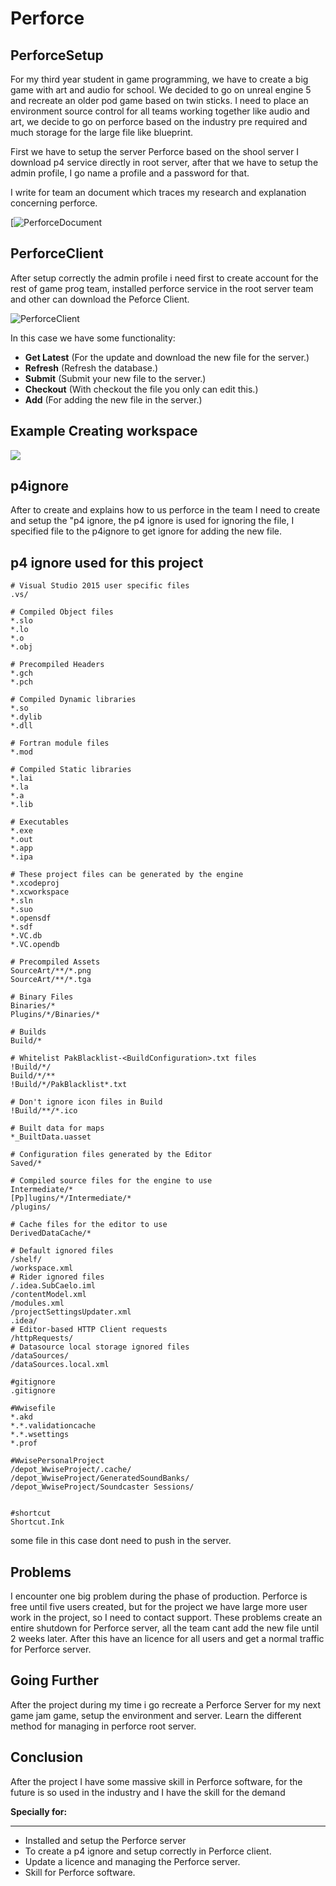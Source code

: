 # Perforce


## PerforceSetup 

For my third year student in game programming, we have to create a big game with art and audio for school. We decided to go on unreal engine 5 and recreate an older pod game based on twin sticks. I need to place an environment source control for all teams working together like audio and art, we decide to go on perforce based on the industry pre required and much storage for the large file like blueprint.

First we have to setup the server Perforce based on the shool server I download p4 service directly in root server, after that we have to setup the admin profile, I go name a profile and a password for that.

I write for team an document which traces my research and explanation concerning perforce.

[![PerforceDocument](http://FlorianRossignol.github.io/Images/Perforce/Perforce_document.png "PerforceDocument")

## PerforceClient

After setup correctly the admin profile i need first to create account for the rest of game prog team, installed perforce service in the root server team and other can download the Peforce Client.

![PerforceClient](http://FlorianRossignol.github.io/Images/Perforce/perforceclient.png "PerforceClient")

In this case we have some functionality:

- **Get Latest** (For the update and download the new file for the server.)
- **Refresh** (Refresh the database.)
- **Submit** (Submit your new file to the server.)
- **Checkout** (With checkout the file you only can edit this.)
- **Add** (For adding the new file in the server.)

**Example Creating workspace**
------------

[![](https://FlorianRossignol.github.io/Images/Perforce/Perforce_Workspace.png)](FlorianRossignol.github.io/Images/Perforce/Perforce_Workspace.png)

## p4ignore

After to create and explains how to us perforce in the team I need to create and setup the "p4 ignore, the p4 ignore is used for ignoring the file, I specified file to the p4ignore to get ignore for adding the new file.

**p4 ignore used for this project**
------------
```
# Visual Studio 2015 user specific files
.vs/

# Compiled Object files
*.slo
*.lo
*.o
*.obj

# Precompiled Headers
*.gch
*.pch

# Compiled Dynamic libraries
*.so
*.dylib
*.dll

# Fortran module files
*.mod

# Compiled Static libraries
*.lai
*.la
*.a
*.lib

# Executables
*.exe
*.out
*.app
*.ipa

# These project files can be generated by the engine
*.xcodeproj
*.xcworkspace
*.sln
*.suo
*.opensdf
*.sdf
*.VC.db
*.VC.opendb

# Precompiled Assets
SourceArt/**/*.png
SourceArt/**/*.tga

# Binary Files
Binaries/*
Plugins/*/Binaries/*

# Builds
Build/*

# Whitelist PakBlacklist-<BuildConfiguration>.txt files
!Build/*/
Build/*/**
!Build/*/PakBlacklist*.txt

# Don't ignore icon files in Build
!Build/**/*.ico

# Built data for maps
*_BuiltData.uasset

# Configuration files generated by the Editor
Saved/*

# Compiled source files for the engine to use
Intermediate/*
[Pp]lugins/*/Intermediate/*
/plugins/

# Cache files for the editor to use
DerivedDataCache/*

# Default ignored files
/shelf/
/workspace.xml
# Rider ignored files
/.idea.SubCaelo.iml
/contentModel.xml
/modules.xml
/projectSettingsUpdater.xml
.idea/
# Editor-based HTTP Client requests
/httpRequests/
# Datasource local storage ignored files
/dataSources/
/dataSources.local.xml

#gitignore
.gitignore

#Wwisefile
*.akd
*.*.validationcache
*.*.wsettings
*.prof

#WwisePersonalProject
/depot_WwiseProject/.cache/
/depot_WwiseProject/GeneratedSoundBanks/
/depot_WwiseProject/Soundcaster Sessions/


#shortcut
Shortcut.Ink
```
some file in this case dont need to push in the server.

## Problems

I encounter one big problem during the phase of production. Perforce is free until five users created, but for the project we have large more user work in the project, so I need to contact support. These problems create an entire shutdown for Perforce server, all the team cant add the new file until 2 weeks later.	After this have an licence for all users and get a normal traffic for Perforce server.

## Going Further

After the project during my time i go recreate a Perforce Server for my next game jam game, setup the environment and server.
Learn the different method for managing in perforce root server.


## Conclusion

After the project I have some massive skill in Perforce software, for the future is so used in the industry and I have the skill for the demand

**Specially for:**

------------

- Installed and setup the Perforce server
- To create a p4 ignore and setup correctly in Perforce client.
- Update a licence and managing the Perforce server.
- Skill for Perforce software.
